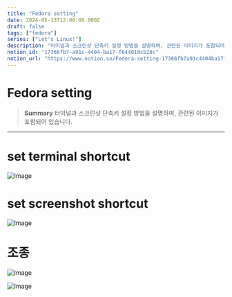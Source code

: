 ```yaml
---
title: "Fedora setting"
date: 2024-05-13T12:00:00.000Z
draft: false
tags: ["fedora"]
series: ["Let's Linux!"]
description: "터미널과 스크린샷 단축키 설정 방법을 설명하며, 관련된 이미지가 포함되어 있습니다."
notion_id: "17366fb7-a91c-4404-ba17-f644010cb28c"
notion_url: "https://www.notion.so/Fedora-setting-17366fb7a91c4404ba17f644010cb28c"
---
```


# Fedora setting

> **Summary**
> 터미널과 스크린샷 단축키 설정 방법을 설명하며, 관련된 이미지가 포함되어 있습니다.

---

# set terminal shortcut

![Image](https://prod-files-secure.s3.us-west-2.amazonaws.com/09ccd4d5-876c-4bba-bbdf-cc77a0a11257/6c743cdf-a5a6-4894-8fdd-e85903e56610/Untitled.png?X-Amz-Algorithm=AWS4-HMAC-SHA256&X-Amz-Content-Sha256=UNSIGNED-PAYLOAD&X-Amz-Credential=ASIAZI2LB466QTRQX56E%2F20250724%2Fus-west-2%2Fs3%2Faws4_request&X-Amz-Date=20250724T115725Z&X-Amz-Expires=3600&X-Amz-Security-Token=IQoJb3JpZ2luX2VjEAMaCXVzLXdlc3QtMiJHMEUCIBPNZFSKRXxMrIsWwLXjiZxNyEihOUOPpZ9YQySldpiHAiEA7dZbwwDHfdPz7g6sG2PNYFeTvbLW1mEXFeIn8LJ9vzUq%2FwMILBAAGgw2Mzc0MjMxODM4MDUiDCVqGD4JXepRYDHOgyrcA0Eyt%2FURb2bcxk5nLDazjFL%2B88%2FZOiVKyGltex%2BuQ0ePqM4NIsLsLXlglbWu7UvbZThqC8NXlDdr1aIAofdzHvUml%2BfW9mcVfatHyc9vOhfgghZOAyX%2BE%2F5bVwb8GMBSetVZuWSy522OASi1fczsTx6WTZvEEa%2BcTc65Dw9hLO6uh0tFQk%2FOt2DHTdMH0LFgesnI57K4jxsEJP2wp%2BSou%2BVlk7OXU%2FxNV0Xwnh831%2BYONBoE%2Bhg6QeeG61q0hXWX5hZBOwv7jtWPMutu388PhQTkEeWjqy%2F6uA2hggzbMS3v0IYPlrDZokV46w1VBrWkQCUmQOE344HHikzXyvxoIisBhFprUQhbuICkg2auzfApszpZsxTZvtbdWjypgcBz0k7H8KG%2F6SqVSGfLqiGqoa1jqJMRy7nl6eTsciP6RGG1nuALHvvUn6O%2B4YHkYv0lq7V%2BiVb%2F9Gk8tVYJBkkA%2F%2FFtI8W%2FydrztKREOYQXHh1%2Fgf877u%2FEe7AQgau0FMW3Fp8eMiPOE98m17ByITvFZColpWUQbNSC4%2ByRlZV%2FkgRbxHfC4Mz6vKs3UH9PAORObueFbcXLbAorSPgVj6Aki5pwlhyKC13mWH5mSEFe5QOwqFqHqy4k1mq2vssAMPCbiMQGOqUBH4m1ipjbWOXrpPmI%2F7oWKTCfkmOSVoztriDk1ShwXMSSml4%2BCXN%2F%2BCLw7LBCFYybCnGCQlWRmsxhrUoEvBF%2Bjj4neU4LuFlU3YKq4j%2Bt6daLfusRjeRmkGKZbR2PsGskFE%2F0Y8UoMIcACftfyQ2PEynjwgjq6uFm6QUG3WgnmJzrhCSE4u%2ByaDeyJm%2B%2BC2nOncKeLo%2FUssE2zE%2B8scqIuHdLChlU&X-Amz-Signature=5743125355e7e9cc1989532008ac7feb175dd62c7f782f0dd4b8be1a97481325&X-Amz-SignedHeaders=host&x-amz-checksum-mode=ENABLED&x-id=GetObject)

# set screenshot shortcut

![Image](https://prod-files-secure.s3.us-west-2.amazonaws.com/09ccd4d5-876c-4bba-bbdf-cc77a0a11257/09ea4bf0-7908-486e-945f-3fe4ed521852/Untitled.png?X-Amz-Algorithm=AWS4-HMAC-SHA256&X-Amz-Content-Sha256=UNSIGNED-PAYLOAD&X-Amz-Credential=ASIAZI2LB466QTRQX56E%2F20250724%2Fus-west-2%2Fs3%2Faws4_request&X-Amz-Date=20250724T115725Z&X-Amz-Expires=3600&X-Amz-Security-Token=IQoJb3JpZ2luX2VjEAMaCXVzLXdlc3QtMiJHMEUCIBPNZFSKRXxMrIsWwLXjiZxNyEihOUOPpZ9YQySldpiHAiEA7dZbwwDHfdPz7g6sG2PNYFeTvbLW1mEXFeIn8LJ9vzUq%2FwMILBAAGgw2Mzc0MjMxODM4MDUiDCVqGD4JXepRYDHOgyrcA0Eyt%2FURb2bcxk5nLDazjFL%2B88%2FZOiVKyGltex%2BuQ0ePqM4NIsLsLXlglbWu7UvbZThqC8NXlDdr1aIAofdzHvUml%2BfW9mcVfatHyc9vOhfgghZOAyX%2BE%2F5bVwb8GMBSetVZuWSy522OASi1fczsTx6WTZvEEa%2BcTc65Dw9hLO6uh0tFQk%2FOt2DHTdMH0LFgesnI57K4jxsEJP2wp%2BSou%2BVlk7OXU%2FxNV0Xwnh831%2BYONBoE%2Bhg6QeeG61q0hXWX5hZBOwv7jtWPMutu388PhQTkEeWjqy%2F6uA2hggzbMS3v0IYPlrDZokV46w1VBrWkQCUmQOE344HHikzXyvxoIisBhFprUQhbuICkg2auzfApszpZsxTZvtbdWjypgcBz0k7H8KG%2F6SqVSGfLqiGqoa1jqJMRy7nl6eTsciP6RGG1nuALHvvUn6O%2B4YHkYv0lq7V%2BiVb%2F9Gk8tVYJBkkA%2F%2FFtI8W%2FydrztKREOYQXHh1%2Fgf877u%2FEe7AQgau0FMW3Fp8eMiPOE98m17ByITvFZColpWUQbNSC4%2ByRlZV%2FkgRbxHfC4Mz6vKs3UH9PAORObueFbcXLbAorSPgVj6Aki5pwlhyKC13mWH5mSEFe5QOwqFqHqy4k1mq2vssAMPCbiMQGOqUBH4m1ipjbWOXrpPmI%2F7oWKTCfkmOSVoztriDk1ShwXMSSml4%2BCXN%2F%2BCLw7LBCFYybCnGCQlWRmsxhrUoEvBF%2Bjj4neU4LuFlU3YKq4j%2Bt6daLfusRjeRmkGKZbR2PsGskFE%2F0Y8UoMIcACftfyQ2PEynjwgjq6uFm6QUG3WgnmJzrhCSE4u%2ByaDeyJm%2B%2BC2nOncKeLo%2FUssE2zE%2B8scqIuHdLChlU&X-Amz-Signature=a2679e198520e389a72de376834be321aa5b58c8774e4d8140b8bae15665c611&X-Amz-SignedHeaders=host&x-amz-checksum-mode=ENABLED&x-id=GetObject)

# 조종

![Image](https://prod-files-secure.s3.us-west-2.amazonaws.com/09ccd4d5-876c-4bba-bbdf-cc77a0a11257/06d44bf0-fa53-4302-a2eb-9d8d69eb9195/Untitled.png?X-Amz-Algorithm=AWS4-HMAC-SHA256&X-Amz-Content-Sha256=UNSIGNED-PAYLOAD&X-Amz-Credential=ASIAZI2LB466QTRQX56E%2F20250724%2Fus-west-2%2Fs3%2Faws4_request&X-Amz-Date=20250724T115725Z&X-Amz-Expires=3600&X-Amz-Security-Token=IQoJb3JpZ2luX2VjEAMaCXVzLXdlc3QtMiJHMEUCIBPNZFSKRXxMrIsWwLXjiZxNyEihOUOPpZ9YQySldpiHAiEA7dZbwwDHfdPz7g6sG2PNYFeTvbLW1mEXFeIn8LJ9vzUq%2FwMILBAAGgw2Mzc0MjMxODM4MDUiDCVqGD4JXepRYDHOgyrcA0Eyt%2FURb2bcxk5nLDazjFL%2B88%2FZOiVKyGltex%2BuQ0ePqM4NIsLsLXlglbWu7UvbZThqC8NXlDdr1aIAofdzHvUml%2BfW9mcVfatHyc9vOhfgghZOAyX%2BE%2F5bVwb8GMBSetVZuWSy522OASi1fczsTx6WTZvEEa%2BcTc65Dw9hLO6uh0tFQk%2FOt2DHTdMH0LFgesnI57K4jxsEJP2wp%2BSou%2BVlk7OXU%2FxNV0Xwnh831%2BYONBoE%2Bhg6QeeG61q0hXWX5hZBOwv7jtWPMutu388PhQTkEeWjqy%2F6uA2hggzbMS3v0IYPlrDZokV46w1VBrWkQCUmQOE344HHikzXyvxoIisBhFprUQhbuICkg2auzfApszpZsxTZvtbdWjypgcBz0k7H8KG%2F6SqVSGfLqiGqoa1jqJMRy7nl6eTsciP6RGG1nuALHvvUn6O%2B4YHkYv0lq7V%2BiVb%2F9Gk8tVYJBkkA%2F%2FFtI8W%2FydrztKREOYQXHh1%2Fgf877u%2FEe7AQgau0FMW3Fp8eMiPOE98m17ByITvFZColpWUQbNSC4%2ByRlZV%2FkgRbxHfC4Mz6vKs3UH9PAORObueFbcXLbAorSPgVj6Aki5pwlhyKC13mWH5mSEFe5QOwqFqHqy4k1mq2vssAMPCbiMQGOqUBH4m1ipjbWOXrpPmI%2F7oWKTCfkmOSVoztriDk1ShwXMSSml4%2BCXN%2F%2BCLw7LBCFYybCnGCQlWRmsxhrUoEvBF%2Bjj4neU4LuFlU3YKq4j%2Bt6daLfusRjeRmkGKZbR2PsGskFE%2F0Y8UoMIcACftfyQ2PEynjwgjq6uFm6QUG3WgnmJzrhCSE4u%2ByaDeyJm%2B%2BC2nOncKeLo%2FUssE2zE%2B8scqIuHdLChlU&X-Amz-Signature=7d088a574d6e36f08d8ae3aece056af9d3839bf4da33fda27205d8ede7c814b5&X-Amz-SignedHeaders=host&x-amz-checksum-mode=ENABLED&x-id=GetObject)

![Image](https://prod-files-secure.s3.us-west-2.amazonaws.com/09ccd4d5-876c-4bba-bbdf-cc77a0a11257/343e7b99-5655-41c1-bef8-c9489fa7c6ae/Untitled.png?X-Amz-Algorithm=AWS4-HMAC-SHA256&X-Amz-Content-Sha256=UNSIGNED-PAYLOAD&X-Amz-Credential=ASIAZI2LB466QTRQX56E%2F20250724%2Fus-west-2%2Fs3%2Faws4_request&X-Amz-Date=20250724T115725Z&X-Amz-Expires=3600&X-Amz-Security-Token=IQoJb3JpZ2luX2VjEAMaCXVzLXdlc3QtMiJHMEUCIBPNZFSKRXxMrIsWwLXjiZxNyEihOUOPpZ9YQySldpiHAiEA7dZbwwDHfdPz7g6sG2PNYFeTvbLW1mEXFeIn8LJ9vzUq%2FwMILBAAGgw2Mzc0MjMxODM4MDUiDCVqGD4JXepRYDHOgyrcA0Eyt%2FURb2bcxk5nLDazjFL%2B88%2FZOiVKyGltex%2BuQ0ePqM4NIsLsLXlglbWu7UvbZThqC8NXlDdr1aIAofdzHvUml%2BfW9mcVfatHyc9vOhfgghZOAyX%2BE%2F5bVwb8GMBSetVZuWSy522OASi1fczsTx6WTZvEEa%2BcTc65Dw9hLO6uh0tFQk%2FOt2DHTdMH0LFgesnI57K4jxsEJP2wp%2BSou%2BVlk7OXU%2FxNV0Xwnh831%2BYONBoE%2Bhg6QeeG61q0hXWX5hZBOwv7jtWPMutu388PhQTkEeWjqy%2F6uA2hggzbMS3v0IYPlrDZokV46w1VBrWkQCUmQOE344HHikzXyvxoIisBhFprUQhbuICkg2auzfApszpZsxTZvtbdWjypgcBz0k7H8KG%2F6SqVSGfLqiGqoa1jqJMRy7nl6eTsciP6RGG1nuALHvvUn6O%2B4YHkYv0lq7V%2BiVb%2F9Gk8tVYJBkkA%2F%2FFtI8W%2FydrztKREOYQXHh1%2Fgf877u%2FEe7AQgau0FMW3Fp8eMiPOE98m17ByITvFZColpWUQbNSC4%2ByRlZV%2FkgRbxHfC4Mz6vKs3UH9PAORObueFbcXLbAorSPgVj6Aki5pwlhyKC13mWH5mSEFe5QOwqFqHqy4k1mq2vssAMPCbiMQGOqUBH4m1ipjbWOXrpPmI%2F7oWKTCfkmOSVoztriDk1ShwXMSSml4%2BCXN%2F%2BCLw7LBCFYybCnGCQlWRmsxhrUoEvBF%2Bjj4neU4LuFlU3YKq4j%2Bt6daLfusRjeRmkGKZbR2PsGskFE%2F0Y8UoMIcACftfyQ2PEynjwgjq6uFm6QUG3WgnmJzrhCSE4u%2ByaDeyJm%2B%2BC2nOncKeLo%2FUssE2zE%2B8scqIuHdLChlU&X-Amz-Signature=95d703ce17ec23e80fc12d045388661e9c2d24622ed7b8b10f6ea15e922a1cfd&X-Amz-SignedHeaders=host&x-amz-checksum-mode=ENABLED&x-id=GetObject)

